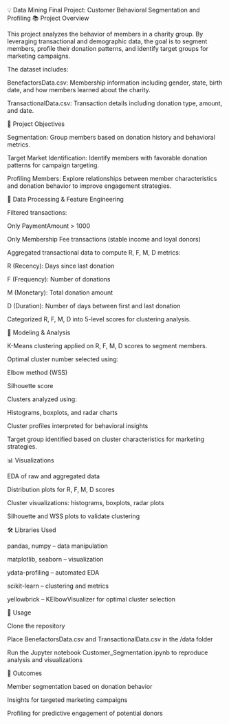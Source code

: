 💡 Data Mining Final Project: Customer Behavioral Segmentation and Profiling
📚 Project Overview

This project analyzes the behavior of members in a charity group. By leveraging transactional and demographic data, the goal is to segment members, profile their donation patterns, and identify target groups for marketing campaigns.

The dataset includes:

BenefactorsData.csv: Membership information including gender, state, birth date, and how members learned about the charity.

TransactionalData.csv: Transaction details including donation type, amount, and date.

🎯 Project Objectives

Segmentation: Group members based on donation history and behavioral metrics.

Target Market Identification: Identify members with favorable donation patterns for campaign targeting.

Profiling Members: Explore relationships between member characteristics and donation behavior to improve engagement strategies.

🔬 Data Processing & Feature Engineering

Filtered transactions:

Only PaymentAmount > 1000

Only Membership Fee transactions (stable income and loyal donors)

Aggregated transactional data to compute R, F, M, D metrics:

R (Recency): Days since last donation

F (Frequency): Number of donations

M (Monetary): Total donation amount

D (Duration): Number of days between first and last donation

Categorized R, F, M, D into 5-level scores for clustering analysis.

🤖 Modeling & Analysis

K-Means clustering applied on R, F, M, D scores to segment members.

Optimal cluster number selected using:

Elbow method (WSS)

Silhouette score

Clusters analyzed using:

Histograms, boxplots, and radar charts

Cluster profiles interpreted for behavioral insights

Target group identified based on cluster characteristics for marketing strategies.

📊 Visualizations

EDA of raw and aggregated data

Distribution plots for R, F, M, D scores

Cluster visualizations: histograms, boxplots, radar plots

Silhouette and WSS plots to validate clustering

🛠️ Libraries Used

pandas, numpy – data manipulation

matplotlib, seaborn – visualization

ydata-profiling – automated EDA

scikit-learn – clustering and metrics

yellowbrick – KElbowVisualizer for optimal cluster selection

🔗 Usage

Clone the repository

Place BenefactorsData.csv and TransactionalData.csv in the /data folder

Run the Jupyter notebook Customer_Segmentation.ipynb to reproduce analysis and visualizations

📌 Outcomes

Member segmentation based on donation behavior

Insights for targeted marketing campaigns

Profiling for predictive engagement of potential donors
